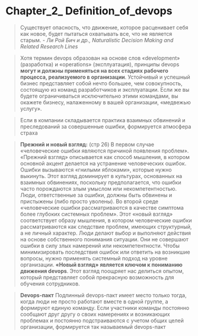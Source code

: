 # Chapter_2_ Definition_of_devops

>Существует опасность, что движение, которое расценивает себя как новое, будет пытаться охватывать все, что не является старым.
> *- Ли Рой Бич и др., Naturalistic Decision Making and Related Research Lines*

>Хотя термин devops образован на основе слов «development» (разработка) и
«operations» (эксплуатация), принципы devops __могут и должны применяться на всех стадиях рабочего процесса, реализуемого в организации__. Устойчивый и успешный бизнес представляет собой нечто большее, чем совокупность, состоящую из команд разработчиков и эксплуатации. Если же вы будете ограничиваться исключительно этими командами, вы окажете бизнесу, налаженному в вашей организации, «медвежью услугу».

>Если в компании складывается практика взаимных обвинений и преследований за совершенные ошибки, формируется атмосфера страха

>__Прежний и новый взгляд:__ (стр 26)
В первом случае «человеческие ошибки являются причиной появления проблем».
«Прежний взгляд» описывается как способ мышления, в котором основной акцент делается на устранение человеческих ошибок. Ошибки вызываются «гнилыми яблоками», которые нужно выкинуть. Этот взгляд доминирует в культурах, основанных на взаимных обвинениях, поскольку предполагается, что ошибки часто порождаются злым умыслом или некомпетентностью. Люди, ответственные за ошибки, должны быть обвинены и пристыжены (либо просто уволены).
Во второй среде «человеческие ошибки рассматриваются в качестве симптома более глубоких системных проблем». Этот «новый взгляд» соответствует образу мышления, в котором человеческие ошибки рассматриваются как следствие проблем, имеющих структурный, а не личный характер. Люди делают выбор и выполняют действия на основе собственного понимания ситуации. Они не совершают ошибки в силу злых намерений или некомпетентности. Чтобы минимизировать последствия ошибок или ответить на возникшие вопросы, нужно применять системный подход на уровне организации.
__«Новый взгляд» является ключом к пониманию движения devops__. Этот взгляд поощряет нас делиться опытом, который представляет собой прекрасную возможность для обучения сотрудников.

>__Devops-пакт__
Подлинный devops-пакт имеет место только тогда, когда люди не просто работают вместе в одной группе, а формируют единую команду. Если участники команды постоянно сообщают друг другу о своих намерениях и возникающих проблемах и постоянно подстраиваются с учетом общих целей организации, формируется так называемый devops-пакт
